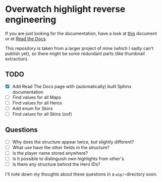 # Overwatch highlight reverse engineering

If you are just looking for the documentation,
have a look at [this](docs/index.rst) document or
at [Read the Docs](https://overwatch-highlights.readthedocs.io/en/latest/).

This repository is taken from a larger project of mine
(which I sadly can't publish yet),
so there might be some redundant parts
(like thumbnail extraction).

## TODO

- [x] Add Read The Docs page with (automatically) built Sphinx documentation
- [ ] Find values for all Maps
- [ ] Find values for all Heros
- [ ] Add enum for Skins
- [ ] Find values for all Skins (oof)

## Questions

- [ ] Why does the structure appear twice, but slightly different?
- [ ] What use have the other fields in the structure?
- [ ] Is the player name stored anywhere?
- [ ] Is it possible to distinguish own highlights from other's.
- [ ] Is there any structure behind the Hero IDs?

I'll note down my thoughts about these questions in a ``wip/``-directory soon.
